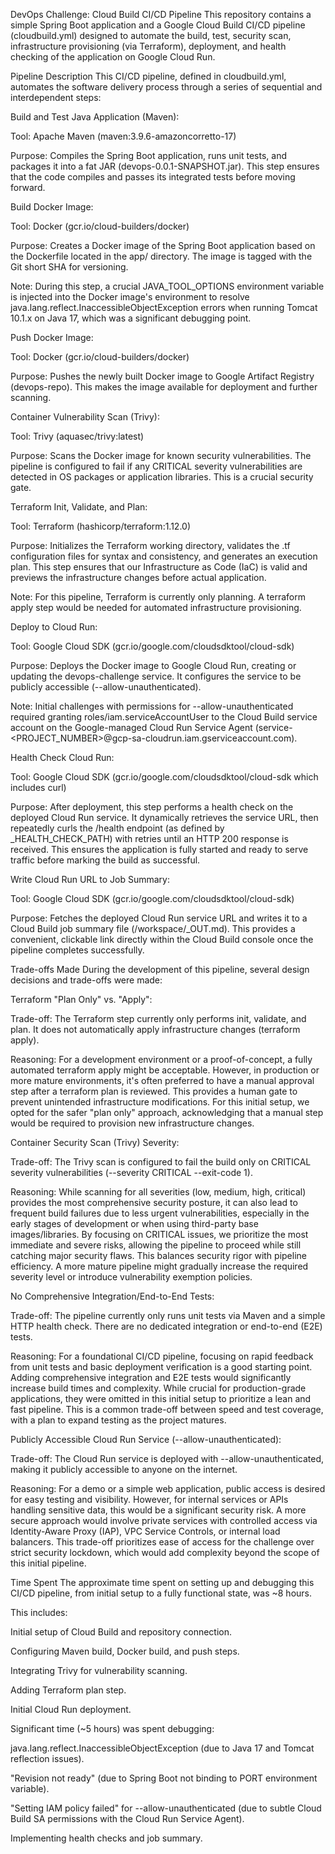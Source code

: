 DevOps Challenge: Cloud Build CI/CD Pipeline
This repository contains a simple Spring Boot application and a Google Cloud Build CI/CD pipeline (cloudbuild.yml) designed to automate the build, test, security scan, infrastructure provisioning (via Terraform), deployment, and health checking of the application on Google Cloud Run.

Pipeline Description
This CI/CD pipeline, defined in cloudbuild.yml, automates the software delivery process through a series of sequential and interdependent steps:

Build and Test Java Application (Maven):

Tool: Apache Maven (maven:3.9.6-amazoncorretto-17)

Purpose: Compiles the Spring Boot application, runs unit tests, and packages it into a fat JAR (devops-0.0.1-SNAPSHOT.jar). This step ensures that the code compiles and passes its integrated tests before moving forward.

Build Docker Image:

Tool: Docker (gcr.io/cloud-builders/docker)

Purpose: Creates a Docker image of the Spring Boot application based on the Dockerfile located in the app/ directory. The image is tagged with the Git short SHA for versioning.

Note: During this step, a crucial JAVA_TOOL_OPTIONS environment variable is injected into the Docker image's environment to resolve java.lang.reflect.InaccessibleObjectException errors when running Tomcat 10.1.x on Java 17, which was a significant debugging point.

Push Docker Image:

Tool: Docker (gcr.io/cloud-builders/docker)

Purpose: Pushes the newly built Docker image to Google Artifact Registry (devops-repo). This makes the image available for deployment and further scanning.

Container Vulnerability Scan (Trivy):

Tool: Trivy (aquasec/trivy:latest)

Purpose: Scans the Docker image for known security vulnerabilities. The pipeline is configured to fail if any CRITICAL severity vulnerabilities are detected in OS packages or application libraries. This is a crucial security gate.

Terraform Init, Validate, and Plan:

Tool: Terraform (hashicorp/terraform:1.12.0)

Purpose: Initializes the Terraform working directory, validates the .tf configuration files for syntax and consistency, and generates an execution plan. This step ensures that our Infrastructure as Code (IaC) is valid and previews the infrastructure changes before actual application.

Note: For this pipeline, Terraform is currently only planning. A terraform apply step would be needed for automated infrastructure provisioning.

Deploy to Cloud Run:

Tool: Google Cloud SDK (gcr.io/google.com/cloudsdktool/cloud-sdk)

Purpose: Deploys the Docker image to Google Cloud Run, creating or updating the devops-challenge service. It configures the service to be publicly accessible (--allow-unauthenticated).

Note: Initial challenges with permissions for --allow-unauthenticated required granting roles/iam.serviceAccountUser to the Cloud Build service account on the Google-managed Cloud Run Service Agent (service-<PROJECT_NUMBER>@gcp-sa-cloudrun.iam.gserviceaccount.com).

Health Check Cloud Run:

Tool: Google Cloud SDK (gcr.io/google.com/cloudsdktool/cloud-sdk which includes curl)

Purpose: After deployment, this step performs a health check on the deployed Cloud Run service. It dynamically retrieves the service URL, then repeatedly curls the /health endpoint (as defined by _HEALTH_CHECK_PATH) with retries until an HTTP 200 response is received. This ensures the application is fully started and ready to serve traffic before marking the build as successful.

Write Cloud Run URL to Job Summary:

Tool: Google Cloud SDK (gcr.io/google.com/cloudsdktool/cloud-sdk)

Purpose: Fetches the deployed Cloud Run service URL and writes it to a Cloud Build job summary file (/workspace/_OUT.md). This provides a convenient, clickable link directly within the Cloud Build console once the pipeline completes successfully.

Trade-offs Made
During the development of this pipeline, several design decisions and trade-offs were made:

Terraform "Plan Only" vs. "Apply":

Trade-off: The Terraform step currently only performs init, validate, and plan. It does not automatically apply infrastructure changes (terraform apply).

Reasoning: For a development environment or a proof-of-concept, a fully automated terraform apply might be acceptable. However, in production or more mature environments, it's often preferred to have a manual approval step after a terraform plan is reviewed. This provides a human gate to prevent unintended infrastructure modifications. For this initial setup, we opted for the safer "plan only" approach, acknowledging that a manual step would be required to provision new infrastructure changes.

Container Security Scan (Trivy) Severity:

Trade-off: The Trivy scan is configured to fail the build only on CRITICAL severity vulnerabilities (--severity CRITICAL --exit-code 1).

Reasoning: While scanning for all severities (low, medium, high, critical) provides the most comprehensive security posture, it can also lead to frequent build failures due to less urgent vulnerabilities, especially in the early stages of development or when using third-party base images/libraries. By focusing on CRITICAL issues, we prioritize the most immediate and severe risks, allowing the pipeline to proceed while still catching major security flaws. This balances security rigor with pipeline efficiency. A more mature pipeline might gradually increase the required severity level or introduce vulnerability exemption policies.

No Comprehensive Integration/End-to-End Tests:

Trade-off: The pipeline currently only runs unit tests via Maven and a simple HTTP health check. There are no dedicated integration or end-to-end (E2E) tests.

Reasoning: For a foundational CI/CD pipeline, focusing on rapid feedback from unit tests and basic deployment verification is a good starting point. Adding comprehensive integration and E2E tests would significantly increase build times and complexity. While crucial for production-grade applications, they were omitted in this initial setup to prioritize a lean and fast pipeline. This is a common trade-off between speed and test coverage, with a plan to expand testing as the project matures.

Publicly Accessible Cloud Run Service (--allow-unauthenticated):

Trade-off: The Cloud Run service is deployed with --allow-unauthenticated, making it publicly accessible to anyone on the internet.

Reasoning: For a demo or a simple web application, public access is desired for easy testing and visibility. However, for internal services or APIs handling sensitive data, this would be a significant security risk. A more secure approach would involve private services with controlled access via Identity-Aware Proxy (IAP), VPC Service Controls, or internal load balancers. This trade-off prioritizes ease of access for the challenge over strict security lockdown, which would add complexity beyond the scope of this initial pipeline.

Time Spent
The approximate time spent on setting up and debugging this CI/CD pipeline, from initial setup to a fully functional state, was ~8 hours.

This includes:

Initial setup of Cloud Build and repository connection.

Configuring Maven build, Docker build, and push steps.

Integrating Trivy for vulnerability scanning.

Adding Terraform plan step.

Initial Cloud Run deployment.

Significant time (~5 hours) was spent debugging:

java.lang.reflect.InaccessibleObjectException (due to Java 17 and Tomcat reflection issues).

"Revision not ready" (due to Spring Boot not binding to PORT environment variable).

"Setting IAM policy failed" for --allow-unauthenticated (due to subtle Cloud Build SA permissions with the Cloud Run Service Agent).

Implementing health checks and job summary.
